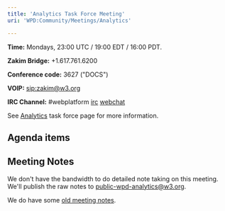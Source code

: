 ```yaml
---
title: 'Analytics Task Force Meeting'
uri: 'WPD:Community/Meetings/Analytics'

---
```

**Time:** Mondays, 23:00 UTC / 19:00 EDT / 16:00 PDT.

**Zakim Bridge:** +1.617.761.6200

**Conference code:** 3627 ("DOCS")

**VOIP:** <sip:zakim@w3.org>

**IRC Channel:** \#webplatform [irc](irc://irc.freenode.net/webplatform) [webchat](http://webchat.freenode.net/?channels=#webplatform)

See [Analytics](/WPD:Community/Task_Force/Analytics) task force page for more information.

## Agenda items

## Meeting Notes

We don't have the bandwidth to do detailed note taking on this meeting. We'll publish the raw notes to public-wpd-analytics@w3.org.

We do have some [old meeting notes](/WPD:Community/Meetings/Analytics/old_meetings).
